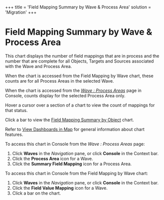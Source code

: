 +++
title = 'Field Mapping Summary by Wave & Process Area'
solution = 'Migration'
+++

# Field Mapping Summary by Wave & Process Area

This chart displays the number of field mappings that are in process and
the number that are complete for all Objects, Targets and Sources
associated with the Wave and Process Area.

When the chart is accessed from the Field Mapping by Wave chart, these
counts are for all Process Areas in the selected Wave.

When the chart is accessed from the
<span style="font-style: italic;">[Wave : Process
Areas](../../Console/Page_Desc/Wave_Process_Areas)</span> page in
Console, counts display for the selected Process Area only.

Hover a cursor over a section of a chart to view the count of mappings
for that status.

Click a bar to view the [Field Mapping Summary by
Object](Field_Mapping_Summary_by_Object) chart.

Refer to [View Dashboards in Map](View_Dashboards_in_Map) for
general information about chart features.

To access this chart in Console from the
<span style="font-style: italic;">Wave : Process Areas</span> page:

1.  Click <span style="font-weight: bold;">Waves</span> in the
    <span style="font-style: italic;">Navigation</span> pane, or click
    <span style="font-weight: bold;">Console</span> in the Context bar.
2.  Click the <span style="font-weight: bold;">Process Area</span> icon
    for a Wave.
3.  Click the <span style="font-weight: bold;">Summary Field
    Mapping</span> icon for a Process Area.

To access this chart in Console from the Field Mapping by Wave chart:

1.  Click <span style="font-weight: bold;">Waves</span> in the
    <span style="font-style: italic;">Navigation</span> pane, or click
    <span style="font-weight: bold;">Console</span> in the Context bar.
2.  Click the <span style="font-weight: bold;">Field Value
    Mapping</span> icon for a Wave.
3.  Click a bar on the chart.
